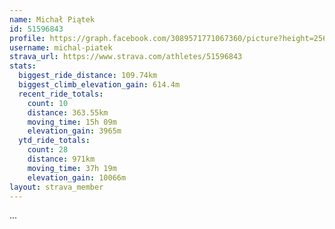 ```yaml
---
name: Michał Piątek
id: 51596843
profile: https://graph.facebook.com/3089571771067360/picture?height=256&width=256
username: michal-piatek
strava_url: https://www.strava.com/athletes/51596843
stats:
  biggest_ride_distance: 109.74km
  biggest_climb_elevation_gain: 614.4m
  recent_ride_totals:
    count: 10
    distance: 363.55km
    moving_time: 15h 09m
    elevation_gain: 3965m
  ytd_ride_totals:
    count: 28
    distance: 971km
    moving_time: 37h 19m
    elevation_gain: 10066m
layout: strava_member
--- 
```

...
